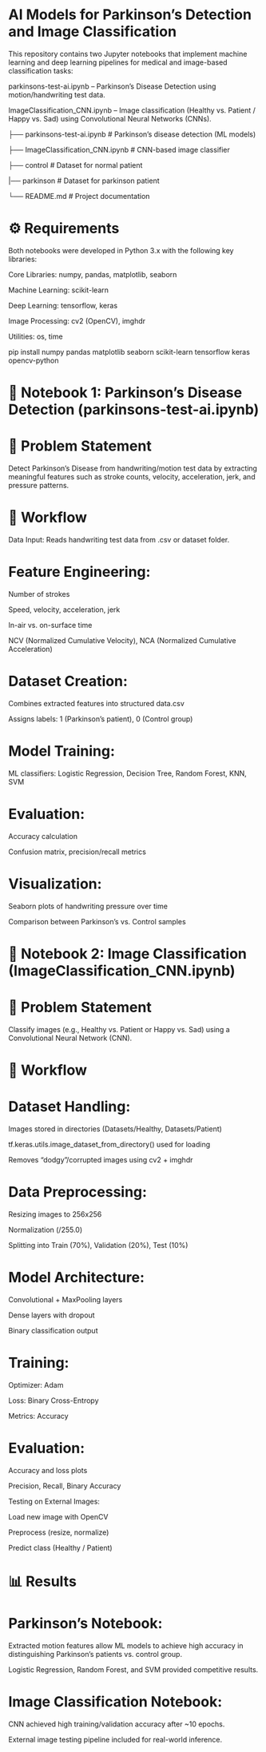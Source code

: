 # AI Models for Parkinson’s Detection and Image Classification

This repository contains two Jupyter notebooks that implement machine learning and deep learning pipelines for medical and image-based classification tasks:

parkinsons-test-ai.ipynb – Parkinson’s Disease Detection using motion/handwriting test data.

ImageClassification_CNN.ipynb – Image classification (Healthy vs. Patient / Happy vs. Sad) using Convolutional Neural Networks (CNNs).

├── parkinsons-test-ai.ipynb   # Parkinson’s disease detection (ML models)

├── ImageClassification_CNN.ipynb  # CNN-based image classifier

├── control                       # Dataset for normal patient

|── parkinson                     # Dataset for parkinson patient

└── README.md                  # Project documentation

# ⚙️ Requirements

Both notebooks were developed in Python 3.x with the following key libraries:

Core Libraries: numpy, pandas, matplotlib, seaborn

Machine Learning: scikit-learn

Deep Learning: tensorflow, keras

Image Processing: cv2 (OpenCV), imghdr

Utilities: os, time

pip install numpy pandas matplotlib seaborn scikit-learn tensorflow keras opencv-python

# 🧩 Notebook 1: Parkinson’s Disease Detection (parkinsons-test-ai.ipynb)
# 🔹 Problem Statement

Detect Parkinson’s Disease from handwriting/motion test data by extracting meaningful features such as stroke counts, velocity, acceleration, jerk, and pressure patterns.

# 🔹 Workflow

Data Input: Reads handwriting test data from .csv or dataset folder.

# Feature Engineering:

Number of strokes

Speed, velocity, acceleration, jerk

In-air vs. on-surface time

NCV (Normalized Cumulative Velocity), NCA (Normalized Cumulative Acceleration)

# Dataset Creation:

Combines extracted features into structured data.csv

Assigns labels: 1 (Parkinson’s patient), 0 (Control group)

# Model Training:

ML classifiers: Logistic Regression, Decision Tree, Random Forest, KNN, SVM

# Evaluation:

Accuracy calculation

Confusion matrix, precision/recall metrics

# Visualization:

Seaborn plots of handwriting pressure over time

Comparison between Parkinson’s vs. Control samples

# 🧩 Notebook 2: Image Classification (ImageClassification_CNN.ipynb)
# 🔹 Problem Statement

Classify images (e.g., Healthy vs. Patient or Happy vs. Sad) using a Convolutional Neural Network (CNN).

# 🔹 Workflow

# Dataset Handling:

Images stored in directories (Datasets/Healthy, Datasets/Patient)

tf.keras.utils.image_dataset_from_directory() used for loading

Removes “dodgy”/corrupted images using cv2 + imghdr

# Data Preprocessing:

Resizing images to 256x256

Normalization (/255.0)

Splitting into Train (70%), Validation (20%), Test (10%)

# Model Architecture:

Convolutional + MaxPooling layers

Dense layers with dropout

Binary classification output

# Training:

Optimizer: Adam

Loss: Binary Cross-Entropy

Metrics: Accuracy

# Evaluation:

Accuracy and loss plots

Precision, Recall, Binary Accuracy

Testing on External Images:

Load new image with OpenCV

Preprocess (resize, normalize)

Predict class (Healthy / Patient)

# 📊 Results

# Parkinson’s Notebook:

Extracted motion features allow ML models to achieve high accuracy in distinguishing Parkinson’s patients vs. control group.

Logistic Regression, Random Forest, and SVM provided competitive results.

# Image Classification Notebook:

CNN achieved high training/validation accuracy after ~10 epochs.

External image testing pipeline included for real-world inference.

